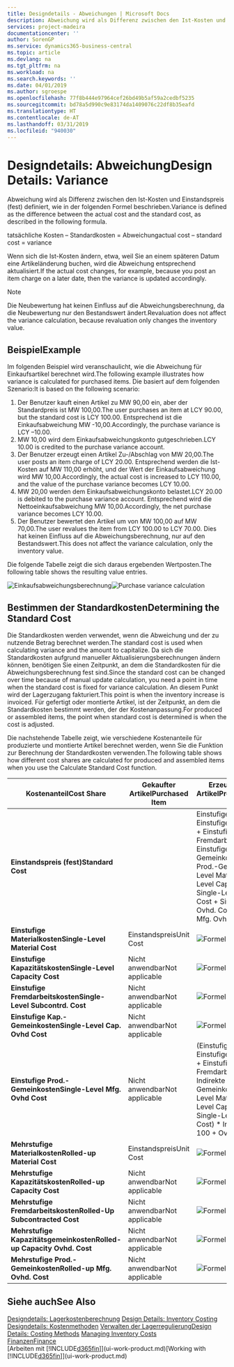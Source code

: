 ```yaml
---
title: Designdetails - Abweichungen | Microsoft Docs
description: Abweichung wird als Differenz zwischen den Ist-Kosten und Einstandspreis (fest) definiert, wie in der folgenden Formel beschrieben.
services: project-madeira
documentationcenter: ''
author: SorenGP
ms.service: dynamics365-business-central
ms.topic: article
ms.devlang: na
ms.tgt_pltfrm: na
ms.workload: na
ms.search.keywords: ''
ms.date: 04/01/2019
ms.author: sgroespe
ms.openlocfilehash: 77f8b444e97964cef26bd49b5af59a2cedbf5235
ms.sourcegitcommit: bd78a5d990c9e83174da1409076c22df8b35eafd
ms.translationtype: HT
ms.contentlocale: de-AT
ms.lasthandoff: 03/31/2019
ms.locfileid: "940030"
---
```

# <a name="design-details-variance"></a><span data-ttu-id="98f6d-103">Designdetails: Abweichung</span><span class="sxs-lookup"><span data-stu-id="98f6d-103">Design Details: Variance</span></span>
<span data-ttu-id="98f6d-104">Abweichung wird als Differenz zwischen den Ist-Kosten und Einstandspreis (fest) definiert, wie in der folgenden Formel beschrieben.</span><span class="sxs-lookup"><span data-stu-id="98f6d-104">Variance is defined as the difference between the actual cost and the standard cost, as described in the following formula.</span></span>  

 <span data-ttu-id="98f6d-105">tatsächliche Kosten – Standardkosten = Abweichung</span><span class="sxs-lookup"><span data-stu-id="98f6d-105">actual cost – standard cost = variance</span></span>  

 <span data-ttu-id="98f6d-106">Wenn sich die Ist-Kosten ändern, etwa, weil Sie an einem späteren Datum eine Artikeländerung buchen, wird die Abweichung entsprechend aktualisiert.</span><span class="sxs-lookup"><span data-stu-id="98f6d-106">If the actual cost changes, for example, because you post an item charge on a later date, then the variance is updated accordingly.</span></span>  

> [!NOTE]  
>  <span data-ttu-id="98f6d-107">Die Neubewertung hat keinen Einfluss auf die Abweichungsberechnung, da die Neubewertung nur den Bestandswert ändert.</span><span class="sxs-lookup"><span data-stu-id="98f6d-107">Revaluation does not affect the variance calculation, because revaluation only changes the inventory value.</span></span>  

## <a name="example"></a><span data-ttu-id="98f6d-108">Beispiel</span><span class="sxs-lookup"><span data-stu-id="98f6d-108">Example</span></span>  
 <span data-ttu-id="98f6d-109">Im folgenden Beispiel wird veranschaulicht, wie die Abweichung für Einkaufsartikel berechnet wird.</span><span class="sxs-lookup"><span data-stu-id="98f6d-109">The following example illustrates how variance is calculated for purchased items.</span></span> <span data-ttu-id="98f6d-110">Die basiert auf dem folgenden Szenario:</span><span class="sxs-lookup"><span data-stu-id="98f6d-110">It is based on the following scenario:</span></span>  

1.  <span data-ttu-id="98f6d-111">Der Benutzer kauft einen Artikel zu MW 90,00 ein, aber der Standardpreis ist MW 100,00.</span><span class="sxs-lookup"><span data-stu-id="98f6d-111">The user purchases an item at LCY 90.00, but the standard cost is LCY 100.00.</span></span> <span data-ttu-id="98f6d-112">Entsprechend ist die Einkaufsabweichung MW -10,00.</span><span class="sxs-lookup"><span data-stu-id="98f6d-112">Accordingly, the purchase variance is LCY –10.00.</span></span>  
2.  <span data-ttu-id="98f6d-113">MW 10,00 wird dem Einkaufsabweichungskonto gutgeschrieben.</span><span class="sxs-lookup"><span data-stu-id="98f6d-113">LCY 10.00 is credited to the purchase variance account.</span></span>  
3.  <span data-ttu-id="98f6d-114">Der Benutzer erzeugt einen Artikel Zu-/Abschlag von MW 20,00.</span><span class="sxs-lookup"><span data-stu-id="98f6d-114">The user posts an item charge of LCY 20.00.</span></span> <span data-ttu-id="98f6d-115">Entsprechend werden die Ist-Kosten auf MW 110,00 erhöht, und der Wert der Einkaufsabweichung wird MW 10,00.</span><span class="sxs-lookup"><span data-stu-id="98f6d-115">Accordingly, the actual cost is increased to LCY 110.00, and the value of the purchase variance becomes LCY 10.00.</span></span>  
4.  <span data-ttu-id="98f6d-116">MW 20,00 werden dem Einkaufsabweichungskonto belastet.</span><span class="sxs-lookup"><span data-stu-id="98f6d-116">LCY 20.00 is debited to the purchase variance account.</span></span> <span data-ttu-id="98f6d-117">Entsprechend wird die Nettoeinkaufsabweichung MW 10,00.</span><span class="sxs-lookup"><span data-stu-id="98f6d-117">Accordingly, the net purchase variance becomes LCY 10.00.</span></span>  
5.  <span data-ttu-id="98f6d-118">Der Benutzer bewertet den Artikel um von MW 100,00 auf MW 70,00.</span><span class="sxs-lookup"><span data-stu-id="98f6d-118">The user revalues the item from LCY 100.00 to LCY 70.00.</span></span> <span data-ttu-id="98f6d-119">Dies hat keinen Einfluss auf die Abweichungsberechnung, nur auf den Bestandswert.</span><span class="sxs-lookup"><span data-stu-id="98f6d-119">This does not affect the variance calculation, only the inventory value.</span></span>  

 <span data-ttu-id="98f6d-120">Die folgende Tabelle zeigt die sich daraus ergebenden Wertposten.</span><span class="sxs-lookup"><span data-stu-id="98f6d-120">The following table shows the resulting value entries.</span></span>  

 <span data-ttu-id="98f6d-121">![Einkaufsabweichungsberechnung](media/design_details_inventory_costing_11_purchase_variance.png "Einkaufsabweichungsberechnung")</span><span class="sxs-lookup"><span data-stu-id="98f6d-121">![Purchase variance calculation](media/design_details_inventory_costing_11_purchase_variance.png "Purchase variance calculation")</span></span>  

## <a name="determining-the-standard-cost"></a><span data-ttu-id="98f6d-122">Bestimmen der Standardkosten</span><span class="sxs-lookup"><span data-stu-id="98f6d-122">Determining the Standard Cost</span></span>  
 <span data-ttu-id="98f6d-123">Die Standardkosten werden verwendet, wenn die Abweichung und der zu nutzende Betrag berechnet werden.</span><span class="sxs-lookup"><span data-stu-id="98f6d-123">The standard cost is used when calculating variance and the amount to capitalize.</span></span> <span data-ttu-id="98f6d-124">Da sich die Standardkosten aufgrund manueller Aktualisierungsberechnungen ändern können, benötigen Sie einen Zeitpunkt, an dem die Standardkosten für die Abweichungsberechnung fest sind.</span><span class="sxs-lookup"><span data-stu-id="98f6d-124">Since the standard cost can be changed over time because of manual update calculation, you need a point in time when the standard cost is fixed for variance calculation.</span></span> <span data-ttu-id="98f6d-125">An diesem Punkt wird der Lagerzugang fakturiert.</span><span class="sxs-lookup"><span data-stu-id="98f6d-125">This point is when the inventory increase is invoiced.</span></span> <span data-ttu-id="98f6d-126">Für gefertigt oder montierte Artikel, ist der Zeitpunkt, an dem die Standardkosten bestimmt werden, der der Kostenanpassung.</span><span class="sxs-lookup"><span data-stu-id="98f6d-126">For produced or assembled items, the point when standard cost is determined is when the cost is adjusted.</span></span>  

 <span data-ttu-id="98f6d-127">Die nachstehende Tabelle zeigt, wie verschiedene Kostenanteile für produzierte und montierte Artikel berechnet werden, wenn Sie die Funktion zur Berechnung der Standardkosten verwenden.</span><span class="sxs-lookup"><span data-stu-id="98f6d-127">The following table shows how different cost shares are calculated for produced and assembled items when you use the Calculate Standard Cost function.</span></span>  

|<span data-ttu-id="98f6d-128">Kostenanteil</span><span class="sxs-lookup"><span data-stu-id="98f6d-128">Cost Share</span></span>|<span data-ttu-id="98f6d-129">Gekaufter Artikel</span><span class="sxs-lookup"><span data-stu-id="98f6d-129">Purchased Item</span></span>|<span data-ttu-id="98f6d-130">Erzeugter/Montierter Artikel</span><span class="sxs-lookup"><span data-stu-id="98f6d-130">Produced/Assembled Item</span></span>|  
|----------------|--------------------|------------------------------|  
|<span data-ttu-id="98f6d-131">**Einstandspreis (fest)**</span><span class="sxs-lookup"><span data-stu-id="98f6d-131">**Standard Cost**</span></span>||<span data-ttu-id="98f6d-132">Einstufige Materialkosten + Einstufige Kapazitätskosten + Einstufige Fremdarbeitskosten + Einstufige Kap.-Gemeinkosten + Einstufige Prod.-Gemeinkosten</span><span class="sxs-lookup"><span data-stu-id="98f6d-132">Single-Level Material Cost + Single-Level Capacity Cost + Single-Level Subcontrd. Cost + Single-Level Cap. Ovhd. Cost + Single-Level Mfg. Ovhd. Cost</span></span>|  
|<span data-ttu-id="98f6d-133">**Einstufige Materialkosten**</span><span class="sxs-lookup"><span data-stu-id="98f6d-133">**Single-Level Material Cost**</span></span>|<span data-ttu-id="98f6d-134">Einstandspreis</span><span class="sxs-lookup"><span data-stu-id="98f6d-134">Unit Cost</span></span>|<span data-ttu-id="98f6d-135">![Formel 1](media/design_details_inventory_costing_11_equation_1.png "Formel 1")</span><span class="sxs-lookup"><span data-stu-id="98f6d-135">![Equation 1](media/design_details_inventory_costing_11_equation_1.png "Equation 1")</span></span>|  
|<span data-ttu-id="98f6d-136">**Einstufige Kapazitätskosten**</span><span class="sxs-lookup"><span data-stu-id="98f6d-136">**Single-Level Capacity Cost**</span></span>|<span data-ttu-id="98f6d-137">Nicht anwendbar</span><span class="sxs-lookup"><span data-stu-id="98f6d-137">Not applicable</span></span>|<span data-ttu-id="98f6d-138">![Formel 2](media/design_details_inventory_costing_11_equation_2.png "Formel 2")</span><span class="sxs-lookup"><span data-stu-id="98f6d-138">![Equation 2](media/design_details_inventory_costing_11_equation_2.png "Equation 2")</span></span>|  
|<span data-ttu-id="98f6d-139">**Einstufige Fremdarbeitskosten**</span><span class="sxs-lookup"><span data-stu-id="98f6d-139">**Single-Level Subcontrd. Cost**</span></span>|<span data-ttu-id="98f6d-140">Nicht anwendbar</span><span class="sxs-lookup"><span data-stu-id="98f6d-140">Not applicable</span></span>|<span data-ttu-id="98f6d-141">![Formel 3](media/design_details_inventory_costing_11_equation_3.png "Formel 3")</span><span class="sxs-lookup"><span data-stu-id="98f6d-141">![Equation 3](media/design_details_inventory_costing_11_equation_3.png "Equation 3")</span></span>|  
|<span data-ttu-id="98f6d-142">**Einstufige Kap.-Gemeinkosten**</span><span class="sxs-lookup"><span data-stu-id="98f6d-142">**Single-Level Cap. Ovhd Cost**</span></span>|<span data-ttu-id="98f6d-143">Nicht anwendbar</span><span class="sxs-lookup"><span data-stu-id="98f6d-143">Not applicable</span></span>|<span data-ttu-id="98f6d-144">![Formel 4](media/design_details_inventory_costing_11_equation_4.png "Formel 4")</span><span class="sxs-lookup"><span data-stu-id="98f6d-144">![Equation 4](media/design_details_inventory_costing_11_equation_4.png "Equation 4")</span></span>|  
|<span data-ttu-id="98f6d-145">**Einstufige Prod.-Gemeinkosten**</span><span class="sxs-lookup"><span data-stu-id="98f6d-145">**Single-Level Mfg. Ovhd Cost**</span></span>|<span data-ttu-id="98f6d-146">Nicht anwendbar</span><span class="sxs-lookup"><span data-stu-id="98f6d-146">Not applicable</span></span>|<span data-ttu-id="98f6d-147">(Einstufige Materialkosten + Einstufige Kapazitätskosten + Einstufige Fremdarbeitskosten) \* Indirekte Kosten %/100 + Gemeinkostensatz</span><span class="sxs-lookup"><span data-stu-id="98f6d-147">(Single-Level Material Cost + Single-Level Capacity Cost + Single-Level Subcontrd. Cost) \* Indirect Cost % / 100 + Overhead Rate</span></span>|  
|<span data-ttu-id="98f6d-148">**Mehrstufige Materialkosten**</span><span class="sxs-lookup"><span data-stu-id="98f6d-148">**Rolled-up Material Cost**</span></span>|<span data-ttu-id="98f6d-149">Einstandspreis</span><span class="sxs-lookup"><span data-stu-id="98f6d-149">Unit Cost</span></span>|<span data-ttu-id="98f6d-150">![Formel 5](media/design_details_inventory_costing_11_equation_5.png "Formel 5")</span><span class="sxs-lookup"><span data-stu-id="98f6d-150">![Equation 5](media/design_details_inventory_costing_11_equation_5.png "Equation 5")</span></span>|  
|<span data-ttu-id="98f6d-151">**Mehrstufige Kapazitätskosten**</span><span class="sxs-lookup"><span data-stu-id="98f6d-151">**Rolled-up Capacity Cost**</span></span>|<span data-ttu-id="98f6d-152">Nicht anwendbar</span><span class="sxs-lookup"><span data-stu-id="98f6d-152">Not applicable</span></span>|<span data-ttu-id="98f6d-153">![Formel 6](media/design_details_inventory_costing_11_equation_6.png "Formel 6")</span><span class="sxs-lookup"><span data-stu-id="98f6d-153">![Equation 6](media/design_details_inventory_costing_11_equation_6.png "Equation 6")</span></span>|  
|<span data-ttu-id="98f6d-154">**Mehrstufige Fremdarbeitskosten**</span><span class="sxs-lookup"><span data-stu-id="98f6d-154">**Rolled-Up Subcontracted Cost**</span></span>|<span data-ttu-id="98f6d-155">Nicht anwendbar</span><span class="sxs-lookup"><span data-stu-id="98f6d-155">Not applicable</span></span>|<span data-ttu-id="98f6d-156">![Formel 7](media/design_details_inventory_costing_11_equation_7.png "Formel 7")</span><span class="sxs-lookup"><span data-stu-id="98f6d-156">![Equation 7](media/design_details_inventory_costing_11_equation_7.png "Equation 7")</span></span>|  
|<span data-ttu-id="98f6d-157">**Mehrstufige Kapazitätsgemeinkosten**</span><span class="sxs-lookup"><span data-stu-id="98f6d-157">**Rolled-up Capacity Ovhd. Cost**</span></span>|<span data-ttu-id="98f6d-158">Nicht anwendbar</span><span class="sxs-lookup"><span data-stu-id="98f6d-158">Not applicable</span></span>|<span data-ttu-id="98f6d-159">![Formel 8](media/design_details_inventory_costing_11_equation_8.png "Formel 8")</span><span class="sxs-lookup"><span data-stu-id="98f6d-159">![Equation 8](media/design_details_inventory_costing_11_equation_8.png "Equation 8")</span></span>|  
|<span data-ttu-id="98f6d-160">**Mehrstufige Prod.-Gemeinkosten**</span><span class="sxs-lookup"><span data-stu-id="98f6d-160">**Rolled-up Mfg. Ovhd. Cost**</span></span>|<span data-ttu-id="98f6d-161">Nicht anwendbar</span><span class="sxs-lookup"><span data-stu-id="98f6d-161">Not applicable</span></span>|<span data-ttu-id="98f6d-162">![Formel 9](media/design_details_inventory_costing_11_equation_9.png "Formel 9")</span><span class="sxs-lookup"><span data-stu-id="98f6d-162">![Equation 9](media/design_details_inventory_costing_11_equation_9.png "Equation 9")</span></span>|  

## <a name="see-also"></a><span data-ttu-id="98f6d-163">Siehe auch</span><span class="sxs-lookup"><span data-stu-id="98f6d-163">See Also</span></span>  
 <span data-ttu-id="98f6d-164">[Designdetails: Lagerkostenberechnung](design-details-inventory-costing.md) </span><span class="sxs-lookup"><span data-stu-id="98f6d-164">[Design Details: Inventory Costing](design-details-inventory-costing.md) </span></span>  
 <span data-ttu-id="98f6d-165">[Designdetails: Kostenmethoden](design-details-costing-methods.md) [Verwalten der Lagerregulierung](finance-manage-inventory-costs.md)</span><span class="sxs-lookup"><span data-stu-id="98f6d-165">[Design Details: Costing Methods](design-details-costing-methods.md) [Managing Inventory Costs](finance-manage-inventory-costs.md)</span></span>  
 [<span data-ttu-id="98f6d-166">Finanzen</span><span class="sxs-lookup"><span data-stu-id="98f6d-166">Finance</span></span>](finance.md)  
 <span data-ttu-id="98f6d-167">[Arbeiten mit [!INCLUDE[d365fin](includes/d365fin_md.md)]](ui-work-product.md)</span><span class="sxs-lookup"><span data-stu-id="98f6d-167">[Working with [!INCLUDE[d365fin](includes/d365fin_md.md)]](ui-work-product.md)</span></span>
